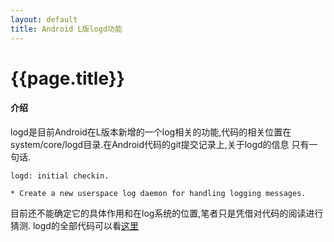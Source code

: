 ```yaml
---
layout: default
title: Android L版logd功能
---
```


{{page.title}}
======================

#### 介绍

logd是目前Android在L版本新增的一个log相关的功能,代码的相关位置在
system/core/logd目录.在Android代码的git提交记录上,关于logd的信息
只有一句话.

    logd: initial checkin.

    * Create a new userspace log daemon for handling logging messages.

目前还不能确定它的具体作用和在log系统的位置,笔者只是凭借对代码的阅读进行猜测.
logd的全部代码可以看[这里](https://android.googlesource.com/platform/system/core/+/882f856668331488d9bbaec429de7aac5d7978c9/logd)
